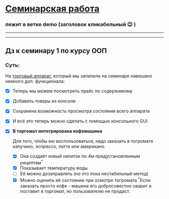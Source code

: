 # [Семинарская работа](https://github.com/AlexeyDmitrich/objOrientSeminar1/tree/demo) 
### лежит в ветке **demo** (заголовок кликабельный :wink: )
-----

-----
## Дз к семинару 1 по курсу ООП
### Суть:
На [торговый аппарат](https://github.com/AlexeyDmitrich/objOrientSeminar1/tree/demo), который мы запилили на семинаре навешано немного доп. функционала:
  - [x] Теперь мы можем посмотреть прайс по содержимому
  - [x] Добавить товары из консоли
  - [x] Сохранена возможность просмотра состояния всего аппарата
  - [x] И всё это теперь можно сделать с помощью консольного GUI
  - [x] **В торгомат интегрирована кофемашина**
    
    Для того, чтобы ею воспользоваться, надо заказать в тогромате капучино, эспрессо, латте или американо.
    - [x] Она создаёт новый напиток по 4м предустановленным рецептам<sup>*</sup>
    - [x] Показывает температуру воды
    - [ ] Её можно дозаправлять (но это пока нестабильный метод)
    - [x] Можно оценить её состояние при осмотре тогромата
<sup>*</sup>Если заказать просто кофе - машина его добросовестно сварит и поставит в торгомат, но пользователю не продаст.
